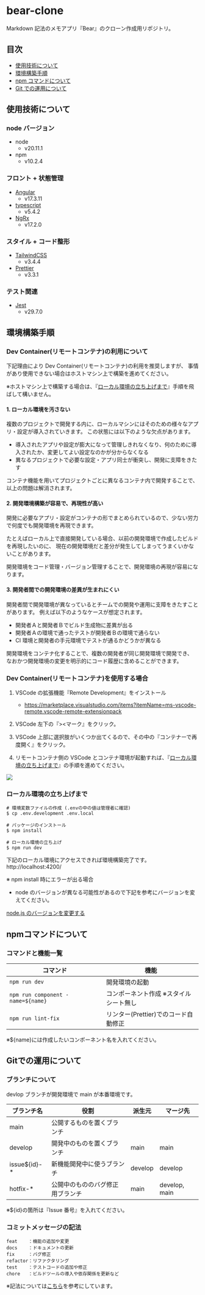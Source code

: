 # bear-clone

Markdown 記法のメモアプリ『Bear』のクローン作成用リポジトリ。

## 目次

- [使用技術について](#technology-used)
- [環境構築手順](#environment-construction-rocedure)
- [npm コマンドについて](#about-npm-command)
- [Git での運用について](#about-git-flow)

<h2 id="technology-used">使用技術について</h2>

### node バージョン

- node
  - v20.11.1
- npm
  - v10.2.4

### フロント + 状態管理

- [Angular](https://angular.jp/docs)
  - v17.3.11
- [typescript](https://www.typescriptlang.org/)
  - v5.4.2
- [NgRx](https://ngrx.io/docs)
  - v17.2.0

### スタイル + コード整形

- [TailwindCSS](https://tailwindcss.com/docs/installation)
  - v3.4.4
- [Prettier](https://prettier.io/docs/en/)
  - v3.3.1

### テスト関連

- [Jest](https://jestjs.io/ja/)
  - v29.7.0

<h2 id="environment-construction-rocedure">環境構築手順</h2>

### Dev Container(リモートコンテナ)の利用について

下記理由により Dev Container(リモートコンテナ)の利用を推奨しますが、
事情があり使用できない場合はホストマシン上で構築を進めてください。

※ホストマシン上で構築する場合は、『[ローカル環境の立ち上げまで](#setting-up)』手順を飛ばして構いません。

#### 1. ローカル環境を汚さない

複数のプロジェクトで開発する内に、ローカルマシンにはそのための様々なアプリ・設定が導入されていきます。
この状態には以下のような欠点があります。

- 導入されたアプリや設定が膨大になって管理しきれなくなり、何のために導入されたか、変更してよい設定なのかが分からなくなる
- 異なるプロジェクトで必要な設定・アプリ同士が衝突し、開発に支障をきたす

コンテナ機能を用いてプロジェクトごとに異なるコンテナ内で開発することで、以上の問題は解消されます。

#### 2. 開発環境構築が容易で、再現性が高い

開発に必要なアプリ・設定がコンテナの形でまとめられているので、少ない労力で何度でも開発環境を再現できます。

たとえばローカル上で直接開発している場合、以前の開発環境で作成したビルドを再現したいのに、
現在の開発環境だと差分が発生してしまってうまくいかないことがあります。

開発環境をコード管理・バージョン管理することで、開発環境の再現が容易になります。

#### 3. 開発者間での開発環境の差異が生まれにくい

開発者間で開発環境が異なっているとチームでの開発や運用に支障をきたすことがあります。
例えば以下のようなケースが想定されます。

- 開発者Ａと開発者Ｂでビルド生成物に差異が出る
- 開発者Ａの環境で通ったテストが開発者Ｂの環境で通らない
- CI 環境と開発者の手元環境でテストが通るかどうかが異なる

開発環境をコンテナ化することで、複数の開発者が同じ開発環境で開発でき、
なおかつ開発環境の変更を明示的にコード履歴に含めることができます。

### Dev Container(リモートコンテナ)を使用する場合

1. VSCode の拡張機能『Remote Development』をインストール

   - https://marketplace.visualstudio.com/items?itemName=ms-vscode-remote.vscode-remote-extensionpack

1. VSCode 左下の『><マーク』をクリック。
1. VSCode 上部に選択肢がいくつか出てくるので、その中の『コンテナーで再度開く』をクリック。
1. リモートコンテナ側の VSCode とコンテナ環境が起動すれば、『[ローカル環境の立ち上げまで](#setting-up)』の手順を進めてください。

![](./public//images/startup-devcontainer.gif)

<h3 id="setting-up">ローカル環境の立ち上げまで</h3>

```
# 環境変数ファイルの作成 (.envの中の値は管理者に確認)
$ cp .env.development .env.local

# パッケージのインストール
$ npm install

# ローカル環境の立ち上げ
$ npm run dev
```

下記のローカル環境にアクセスできれば環境構築完了です。<br>
http://localhost:4200/<br>

※ npm install 時にエラーが出る場合

- node のバージョンが異なる可能性があるので下記を参考にバージョンを変えてください。

[node.js のバージョンを変更する](https://qiita.com/k3ntar0/items/322e668468716641aa5c)

<h2 id="about-npm-command">npmコマンドについて</h2>

### コマンドと機能一覧

| コマンド                               | 機能                                   |
| -------------------------------------- | -------------------------------------- |
| `npm run dev     `                     | 開発環境の起動                         |
| `npm run component -name=${name}     ` | コンポーネント作成 ※スタイルシート無し |
| `npm run lint-fix`                     | リンター(Prettier)でのコード自動修正   |

※${name}には作成したいコンポーネント名を入れてください。

<h2 id="about-git-flow">Gitでの運用について</h2>

### ブランチについて

devlop ブランチが開発環境で main が本番環境です。

| ブランチ名    | 役割                             | 派生元  | マージ先      |
| ------------- | -------------------------------- | ------- | ------------- |
| main          | 公開するものを置くブランチ       |         |               |
| develop       | 開発中のものを置くブランチ       | main    | main          |
| issue${id}-\* | 新機能開発中に使うブランチ       | develop | develop       |
| hotfix-\*     | 公開中のもののバグ修正用ブランチ | main    | develop, main |

※${id}の箇所は『Issue 番号』を入れてください。

### コミットメッセージの記法

```
feat    ：機能の追加や変更
docs    ：ドキュメントの更新
fix     ：バグ修正
refactor：リファクタリング
test    ：テストコードの追加や修正
chore   ：ビルドツールの導入や依存関係を更新など
```

※記法については[こちら](https://gist.github.com/joshbuchea/6f47e86d2510bce28f8e7f42ae84c716)を参考にしています。
